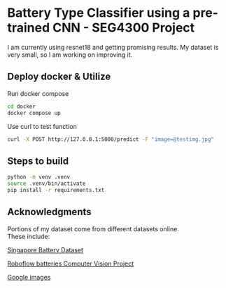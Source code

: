 # Battery Type Classifier using a pre-trained CNN - SEG4300 Project
I am currently using resnet18 and getting promising results.
My dataset is very small, so I am working on improving it.

## Deploy docker & Utilize
Run docker compose
```bash
cd docker
docker compose up
```

Use curl to test function
```bash
curl -X POST http://127.0.0.1:5000/predict -F "image=@testimg.jpg"
```

## Steps to build
```bash
python -m venv .venv
source .venv/bin/activate
pip install -r requirements.txt
```

## Acknowledgments
Portions of my dataset come from different datasets online. \
These include:

[Singapore Battery Dataset](https://github.com/FriedrichZhao/Singapore_Battery_Dataset)

[Roboflow batteries Computer Vision Project](https://universe.roboflow.com/school-gchcr/batteries-1aib9)

[Google images](https://www.google.com/imghp?hl=en&authuser=0&ogbl)
